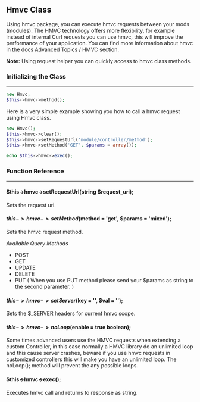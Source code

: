 
## Hmvc Class

Using hmvc package, you can execute hmvc requests between your mods (modules). The HMVC technology offers more flexibility, for example instead of internal Curl requests you can use hmvc, this will improve the performance of your application. You can find more information about hmvc in the docs Advanced Topics / HMVC section.

<b>Note:</b> Using request helper you can quickly access to hmvc class methods.

### Initializing the Class

------

```php
new Hmvc;
$this->hmvc->method();
```

Here is a very simple example showing you how to call a hmvc request using Hmvc class.

```php
new Hmvc();
$this->hmvc->clear();                       
$this->hmvc->setRequestUrl('module/controller/method');
$this->hmvc->setMethod('GET', $params = array());

echo $this->hmvc->exec();
```

### Function Reference

------

#### $this->hmvc->setRequestUrl(string $request_uri);

Sets the request uri.

#### $this->hmvc->setMethod($method = 'get', $params = 'mixed');

Sets the hmvc request method.

*Available Query Methods*

* POST
* GET
* UPDATE
* DELETE
* PUT ( When you use PUT method please send your $params as string to the second parameter. )

#### $this->hmvc->setServer($key = '', $val = '');

Sets the $_SERVER headers for current hmvc scope.

#### $this->hmvc->noLoop($enable = true boolean);

Some times advanced users use the HMVC requests when extending a custom Controller, in this case normally a HMVC library do an unlimited loop and this cause server crashes, beware if you use hmvc requests in customized controllers this will make you have an unlimited loop. The noLoop(); method will prevent the any possible loops.

#### $this->hmvc->exec();

Executes hmvc call and returns to response as string.